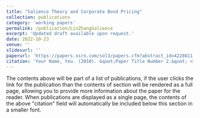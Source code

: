 ```yaml
---
title: "Salience Theory and Corporate Bond Pricing"
collection: publications
category: 'working papers'
permalink: /publication/LinZhangSalience
excerpt: 'Updated draft available upon request.'
date: 2022-10-23
venue: ''
slidesurl: ''
paperurl: 'https://papers.ssrn.com/sol3/papers.cfm?abstract_id=4228611'
citation: 'Your Name, You. (2010). &quot;Paper Title Number 2.&quot; <i>Journal 1</i>. 1(2).'
---
```


The contents above will be part of a list of publications, if the user clicks the link for the publication than the contents of section will be rendered as a full page, allowing you to provide more information about the paper for the reader. When publications are displayed as a single page, the contents of the above "citation" field will automatically be included below this section in a smaller font.
